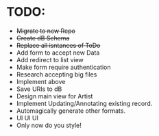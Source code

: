 # TODO:

- ~~Migrate to new Repo~~
- ~~Create dB Schema~~
- ~~Replace all isntances of ToDo~~
- Add form to accept new Data
- Add redirect to list view
- Make form require authentication
- Research accepting big files
- Implement above
- Save URIs to dB
- Design main view for Artist
- Implement Updating/Annotating existing record.
- Automagically generate other formats.
- UI UI UI
- Only now do you style!
